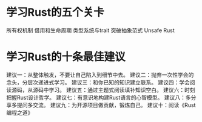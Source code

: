 # 学习Rust的五个关卡
所有权机制
借用和生命周期
类型系统与trait
突破抽象范式
Unsafe Rust

# 学习Rust的十条最佳建议
建议一：从整体触发，不要让自己陷入到细节中去。
建议二：抛弃一次性学会的念头，分层次递进式学习。
建议三：和你已知的知识建立联系。
建议四：学会阅读源码，从源码中学习。
建议五：通过主题式阅读填补知识空白。
建议六：时刻把握Rust设计哲学。
建议七：有意识地构建Rust语言的心智模型。
建议八：多分享多提问多交流。
建议九：为开源项目做贡献，锻炼自己。
建议十：阅读《Rust编程之道》
